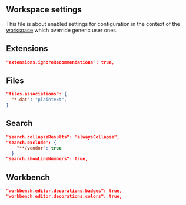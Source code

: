 ## Workspace settings

This file is about enabled settings for configuration in the context of the [workspace](https://code.visualstudio.com/docs/editor/workspaces#_workspace-settings) which override generic user ones.

## Extensions

```json
"extensions.ignoreRecommendations": true,
```

## Files

```json
"files.associations": {
  "*.dat": "plaintext",
}
```

## Search

```json
"search.collapseResults": "alwaysCollapse",
"search.exclude": {
    "**/vendor": true
  }
"search.showLineNumbers": true,
```

## Workbench

```json
"workbench.editor.decorations.badges": true,
"workbench.editor.decorations.colors": true,
```
